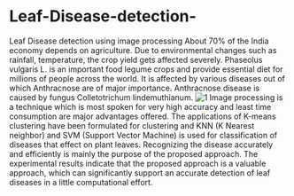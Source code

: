 # Leaf-Disease-detection-
Leaf Disease detection using image processing
About 70% of the India economy depends on agriculture. Due to environmental changes such as rainfall, temperature, the crop yield gets affected severely. Phaseolus vulgaris L. is an important food legume crops and provide essential diet for millions of people across the world. It is affected by various diseases out of which Anthracnose are of major importance. Anthracnose disease is caused by fungus Colletotrichum lindemuthianum. 
![1](https://user-images.githubusercontent.com/59508912/182619833-6519c56d-6187-432a-9b5c-5bbf41a9b618.PNG)
Image processing is a technique which is most spoken for very high accuracy and least time consumption are major advantages offered. The applications of K-means clustering have been formulated for clustering and KNN (K Nearest neighbor) and SVM (Support Vector Machine) is used for classification of diseases that effect on plant leaves. Recognizing the disease accurately and efficiently is mainly the purpose of the proposed approach. The experimental results indicate that the proposed approach is a valuable approach, which can significantly support an accurate detection of leaf diseases in a little computational effort.
